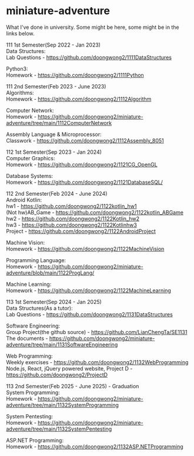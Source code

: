 # miniature-adventure
What I've done in university. Some might be here, some might be in the links below.

111 1st Semester(Sep 2022 - Jan 2023)  
Data Structures:  
Lab Questions - https://github.com/doongwong2/1111DataStructures  

Python3:  
Homework - https://github.com/doongwong2/1111Python
  
111 2nd Semester(Feb 2023 - June 2023)  
Algorithms:  
Homework - https://github.com/doongwong2/1112Algorithm  

Computer Network:  
Homework - https://github.com/doongwong2/miniature-adventure/tree/main/1112ComputerNetwork

Assembly Language & Microprocessor:  
Classwork - https://github.com/doongwong2/1112Assembly_8051  

112 1st Semester(Sep 2023 - Jan 2024)  
Computer Graphics:  
Homework - https://github.com/doongwong2/1121CG_OpenGL

Database Systems:  
Homework - https://github.com/doongwong2/1121DatabaseSQL/

112 2nd Semester(Feb 2024 - June 2024)  
Android Kotlin:  
hw1 - https://github.com/doongwong2/1122kotlin_hw1  
(Not hw)AB_Game - https://github.com/doongwong2/1122kotlin_ABGame   
hw2 - https://github.com/doongwong2/1122Kotlin_hw2  
hw3 - https://github.com/doongwong2/1122Kotlinhw3  
Project - https://github.com/doongwong2/1122AndroidProject  

Machine Vision:  
Homework - https://github.com/doongwong2/1122MachineVision  

Programming Language:  
Homework - https://github.com/doongwong2/miniature-adventure/blob/main/1122ProgLang/  

Machine Learning:  
Homework - https://github.com/doongwong2/1122MachineLearning  

113 1st Semester(Sep 2024 - Jan 2025)  
Data Structures(As a tutor):   
Lab Questions - https://github.com/doongwong2/1131DataStructures  

Software Engineering:  
Group Project(the github source) - https://github.com/LianChengTa/SE1131  
The documents - https://github.com/doongwong2/miniature-adventure/tree/main/1131SoftwareEngineering  

Web Programming:  
Weekly exercises - https://github.com/doongwong2/1132WebProgramming    
Node.js, React, jQuery powered website, Project D - https://github.com/doongwong2/ProjectD  

113 2nd Semester(Feb 2025 - June 2025) - Graduation    
System Programming:  
Homework - https://github.com/doongwong2/miniature-adventure/tree/main/1132SystemProgramming  

System Pentesting:  
Homework - https://github.com/doongwong2/miniature-adventure/tree/main/1132SystemPentesting  

ASP.NET Programming:  
Homework - https://github.com/doongwong2/1132ASP.NETProgramming    

